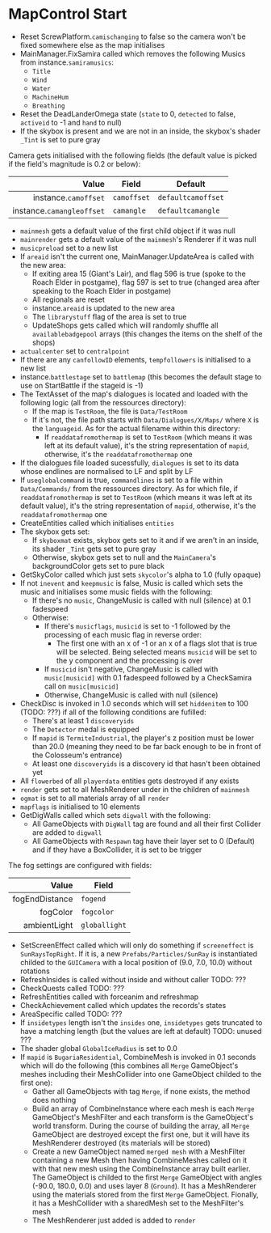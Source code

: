 # MapControl Start

- Reset ScrewPlatform.`camischanging` to false so the camera won't be fixed somewhere else as the map initialises
- MainManager.FixSamira called which removes the following Musics from instance.`samiramusics`:
    - `Title`
    - `Wind`
    - `Water`
    - `MachineHum`
    - `Breathing`
- Reset the DeadLanderOmega state (`state` to 0, `detected` to false, `activeid` to -1 and `hand` to null)
- If the skybox is present and we are not in an inside, the skybox's shader `_Tint` is set to pure gray

Camera gets initialised with the following fields (the default value is picked if the field's magnitude is 0.2 or below):

|Value|Field|Default|
|----:|-----|-------|
|instance.`camoffset`|`camoffset`|`defaultcamoffset`|
|instance.`camangleoffset`|`camangle`|`defaultcamangle`|

- `mainmesh` gets a default value of the first child object if it was null
- `mainrender` gets a default value of the `mainmesh`'s Renderer if it was null
- `musicpreload` set to a new list
- If `areaid` isn't the current one, MainManager.UpdateArea is called with the new area:
    - If exiting area 15 (Giant's Lair), and flag 596 is true (spoke to the Roach Elder in postgame), flag 597 is set to true (changed area after speaking to the Roach Elder in postgame)
    - All regionals are reset
    - instance.`areaid` is updated to the new area
    - The `librarystuff` flag of the area is set to true
    - UpdateShops gets called which will randomly shuffle all `availablebadgepool` arrays (this changes the items on the shelf of the shops)
- `actualcenter` set to `centralpoint`
- If there are any `canfollowID` elements, `tempfollowers` is initialised to a new list
- instance.`battlestage` set to `battlemap` (this becomes the default stage to use on StartBattle if the stageid is -1)
- The TextAsset of the map's dialogues is located and loaded with the following logic (all from the ressources directory):
    - If the map is `TestRoom`, the file is `Data/TestRoom`
    - If it's not, the file path starts with `Data/Dialogues/X/Maps/` where `X` is the `languageid`. As for the actual filename within this directory:
        - If `readdatafromothermap` is set to `TestRoom` (which means it was left at its default value), it's the string representation of `mapid`, otherwise, it's the `readdatafromothermap` one
- If the dialogues file loaded sucessfully, `dialogues` is set to its data whose endlines are normalised to LF and split by LF
- If `useglobalcommand` is true, `commandlines` is set to a file within `Data/Commands/` from the ressources directory. As for which file, if `readdatafromothermap` is set to `TestRoom` (which means it was left at its default value), it's the string representation of `mapid`, otherwise, it's the `readdatafromothermap` one
- CreateEntities called which initialises `entities`
- The skybox gets set:
    - If `skyboxmat` exists, skybox gets set to it and if we aren't in an inside, its shader `_Tint` gets set to pure gray
    - Otherwise, skybox gets set to null and the `MainCamera`'s backgroundColor gets set to pure black
- GetSkyColor called which just sets `skycolor`'s alpha to 1.0 (fully opaque)
- If not `inevent` and `keepmusic` is false, Music is called which sets the music and initialises some music fields with the following:
    - If there's no `music`, ChangeMusic is called with null (silence) at 0.1 fadespeed
    - Otherwise:
        - If there's `musicflags`, `musicid` is set to -1 followed by the processing of each music flag in reverse order:
            - The first one with an x of -1 or an x of a flags slot that is true will be selected. Being selected means `musicid` will be set to the y component and the processing is over
        - If `musicid` isn't negative, ChangeMusic is called with `music[musicid]` with 0.1 fadespeed followed by a CheckSamira call on `music[musicid]`
        - Otherwise, ChangeMusic is called with null (silence)
- CheckDisc is invoked in 1.0 seconds which will set `hiddenitem` to 100 (TODO: ???) if all of the following conditions are fufilled:
    - There's at least 1 `discoveryids`
    - The `Detector` medal is equipped
    - If `mapid` is `TermiteIndustrial`, the player's z position must be lower than 20.0 (meaning they need to be far back enough to be in front of the Colosseum's entrance)
    - At least one `discoveryids` is a discovery id that hasn't been obtained yet
- All `flowerbed` of all `playerdata` entities gets destroyed if any exists
- `render` gets set to all MeshRenderer under in the children of `mainmesh`
- `ogmat` is set to all materials array of all `render`
- `mapflags` is initialised to 10 elements
- GetDigWalls called which sets `digwall` with the following:
    - All GameObjects with `DigWall` tag are found and all their first Collider are added to `digwall`
    - All GameObjects with `Respawn` tag have their layer set to 0 (Default) and if they have a BoxCollider, it is set to be trigger

The fog settings are configured with fields:

|Value|Field|
|----:|-----|
|fogEndDistance|`fogend`|
|fogColor|`fogcolor`|
|ambientLight|`globallight`|

- SetScreenEffect called which will only do something if `screeneffect` is `SunRaysTopRight`. If it is, a new `Prefabs/Particles/SunRay` is instantiated childed to the `GUICamera` with a local position of (9.0, 7.0, 10.0) without rotations
- RefreshInsides is called without inside and without caller TODO: ???
- CheckQuests called TODO: ???
- RefreshEntities called with forceanim and refreshmap
- CheckAchievement called which updates the records's states
- AreaSpecific called TODO: ???
- If `insidetypes` length isn't the `insides` one, `insidetypes` gets truncated to have a matching length (but the values are left at default) TODO: unused ???
- The shader global `GlobalIceRadius` is set to 0.0
- If `mapid` is `BugariaResidential`, CombineMesh is invoked in 0.1 seconds which will do the following (this combines all `Merge` GameObject's meshes including their MeshCollider into one GameObject childed to the first one):
    - Gather all GameObjects with tag `Merge`, if none exists, the method does nothing
    - Build an array of CombineInstance where each mesh is each `Merge` GameObject's MeshFilter and each transform is the GameObject's world transform. During the course of building the array, all `Merge` GameObject are destroyed except the first one, but it will have its MeshRenderer destroyed (its materials will be stored)
    - Create a new GameObject named `merged mesh` with a MeshFilter containing a new Mesh then having CombineMeshes called on it with that new mesh using the CombineInstance array built earlier. The GameObject is childed to the first `Merge` GameObject with angles (-90.0, 180.0, 0.0) and uses layer 8 (`Ground`). It has a MeshRenderer using the materials stored from the first `Merge` GameObject. Fionally, it has a MeshCollider with a sharedMesh set to the MeshFilter's mesh
    - The MeshRenderer just added is added to `render`
